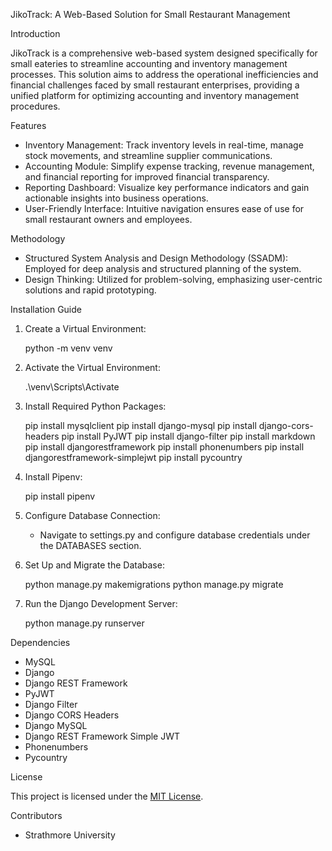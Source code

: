 JikoTrack: A Web-Based Solution for Small Restaurant Management

 Introduction

JikoTrack is a comprehensive web-based system designed specifically for small eateries to streamline accounting and inventory management processes. This solution aims to address the operational inefficiencies and financial challenges faced by small restaurant enterprises, providing a unified platform for optimizing accounting and inventory management procedures.

 Features

- Inventory Management: Track inventory levels in real-time, manage stock movements, and streamline supplier communications.
- Accounting Module: Simplify expense tracking, revenue management, and financial reporting for improved financial transparency.
- Reporting Dashboard: Visualize key performance indicators and gain actionable insights into business operations.
- User-Friendly Interface: Intuitive navigation ensures ease of use for small restaurant owners and employees.

 Methodology

- Structured System Analysis and Design Methodology (SSADM): Employed for deep analysis and structured planning of the system.
- Design Thinking: Utilized for problem-solving, emphasizing user-centric solutions and rapid prototyping.

 Installation Guide

1. Create a Virtual Environment:
   
   python -m venv venv
   

2. Activate the Virtual Environment:
   
   .\venv\Scripts\Activate
   

3. Install Required Python Packages:
   
   pip install mysqlclient
   pip install django-mysql
   pip install django-cors-headers
   pip install PyJWT
   pip install django-filter
   pip install markdown
   pip install djangorestframework
   pip install phonenumbers
   pip install djangorestframework-simplejwt
   pip install pycountry
   

4. Install Pipenv:
   
   pip install pipenv
   

5. Configure Database Connection:
   - Navigate to settings.py and configure database credentials under the DATABASES section.

6. Set Up and Migrate the Database:
   
   python manage.py makemigrations
   python manage.py migrate
   

7. Run the Django Development Server:
   
   python manage.py runserver
   

 Dependencies

- MySQL
- Django
- Django REST Framework
- PyJWT
- Django Filter
- Django CORS Headers
- Django MySQL
- Django REST Framework Simple JWT
- Phonenumbers
- Pycountry

 License

This project is licensed under the [MIT License](LICENSE).

 Contributors

- Strathmore University
